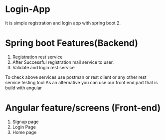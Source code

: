 # Login-App
It is simple registration and login app with spring boot 2. 

# Spring boot Features(Backend)
1. Registration rest service
2. After Successful registration mail service to user.
3. Validate and login rest service

To check above services use postman or rest client or any other rest service testing tool
As an alternative you can use our front end part that is build with angular
# Angular feature/screens (Front-end)

1. Signup page
2. Login Page
3. Home page
